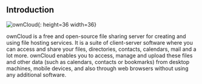 ## Introduction  
![ownCloud](https://user-images.githubusercontent.com/40832072/55623859-cf50e280-57c1-11e9-814b-8bdac30adac6.png){: height=36 width=36} 

ownCloud is a free and open-source file sharing server for creating and using file hosting services. It is a suite of client-server software where you can access and share your files, directories, contacts, calendars, mail and a lot more. ownCloud enables you to access, manage and upload these files and other data (such as calendars, contacts or bookmarks) from desktop machines, mobile devices, and also through web browsers without using any additional software.  

 
